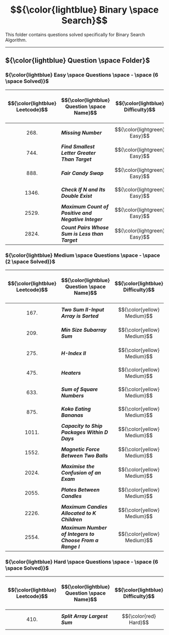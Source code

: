 # $${\color{lightblue} Binary \space Search}$$

This folder contains questions solved specifically for Binary Search Algorithm.

-----

## ${\color{lightblue} Question \space Folder}$

### ${\color{lightblue} Easy \space Questions \space - \space (6 \space Solved)}$

| $${\color{lightblue} Leetcode}$$ | $${\color{lightblue} Question \space Name}$$ | $${\color{lightblue} Difficulty}$$ | $${\color{lightblue} Links}$$ | $${\color{lightblue} Hints}$$ | $${\color{lightblue} Binary \space Search \space Concepts}$$ | $${\color{lightblue} Companies}$$ |
|-|-|-|-|-|-|-|
| $${268.}$$ | ***Missing Number*** | $${\color{lightgreen} Easy}$$ | [Problem268](https://leetcode.com/problems/missing-number/description/?source=submission-ac) | [Hints](https://leetcode.com/problems/missing-number/solutions/4563706/missing-number-simplified-java/) | ***Sort*** | ***Amazon, Microsoft, Google*** |
| $${744.}$$ | ***Find Smallest Letter Greater Than Target*** | $${\color{lightgreen} Easy}$$ | [Problem744](https://leetcode.com/problems/find-smallest-letter-greater-than-target/description/) | [Hints](https://leetcode.com/problems/find-smallest-letter-greater-than-target/solutions/4567898/find-smallest-letter-greater-than-target-simplified-java/) | ***String*** | ***Unknown*** |
| $${888.}$$ | ***Fair Candy Swap*** | $${\color{lightgreen} Easy}$$ | [Problem888](https://leetcode.com/problems/fair-candy-swap/description/) | [Hints](https://leetcode.com/problems/fair-candy-swap/solutions/4570969/fair-candy-swap-simplified-java/) | ***Sort, Two Pointers*** | ***Amazon, Uber*** |
| $${1346.}$$ | ***Check If N and Its Double Exist*** | $${\color{lightgreen} Easy}$$ | [Problem1346](https://leetcode.com/problems/check-if-n-and-its-double-exist/description/) | [Hints](https://leetcode.com/problems/check-if-n-and-its-double-exist/solutions/4568655/check-if-n-and-its-double-exist-simplified-java/) | ***Sort, Two Pointers*** | ***Google, Bloomberg*** |
| $${2529.}$$ | ***Maximum Count of Positive and Negative Integer*** | $${\color{lightgreen} Easy}$$ | [Problem2529](https://leetcode.com/problems/maximum-count-of-positive-integer-and-negative-integer/description/) | [Hints](https://leetcode.com/problems/maximum-count-of-positive-integer-and-negative-integer/solutions/4565498/maximum-count-of-positive-and-negative-integer-simplified-java/) | ***Range Detection*** | ***ShareChat*** |
| $${2824.}$$ | ***Count Pairs Whose Sum is Less than Target*** | $${\color{lightgreen} Easy}$$ | [Problem2824](https://leetcode.com/problems/count-pairs-whose-sum-is-less-than-target/description/) | [Hints](https://leetcode.com/problems/count-pairs-whose-sum-is-less-than-target/solutions/4564037/count-pairs-whose-sum-is-less-than-target-simplified-java/) | ***Sort, Range Detection*** | ***Facebook, Uber, Google*** |

### ${\color{lightblue} Medium \space Questions \space - \space (2 \space Solved)}$

| $${\color{lightblue} Leetcode}$$ | $${\color{lightblue} Question \space Name}$$ | $${\color{lightblue} Difficulty}$$ | $${\color{lightblue} Links}$$ | $${\color{lightblue} Hints}$$ | $${\color{lightblue} Binary \space Search \space Concepts}$$ | $${\color{lightblue} Companies}$$ |
|-|-|-|-|-|-|-|
| $${167.}$$ | ***Two Sum II-Input Array is Sorted*** | $${\color{yellow} Medium}$$ | [Problem167](https://leetcode.com/problems/two-sum-ii-input-array-is-sorted/description/) | [Hints](https://leetcode.com/problems/two-sum-ii-input-array-is-sorted/solutions/4576233/two-sum-ii-input-array-is-sorted-simplified-java/) | ***Two Pointers*** | ***Adobe, Yandex, Uber*** |
| $${209.}$$ | ***Min Size Subarray Sum*** | $${\color{yellow} Medium}$$ | [Problem209](https://leetcode.com/problems/minimum-size-subarray-sum/description/) | [Hints](https://leetcode.com/problems/minimum-size-subarray-sum/solutions/4579866/minimum-size-subarray-sum-simplified-java/) | ***k Optimisation, Queue, Sliding Window*** | ***Apple, Facebook, Google, Microsoft*** |
| $${275.}$$ | ***H-Index II*** | $${\color{yellow} Medium}$$ | [Problem275](https://leetcode.com/problems/h-index-ii/description/) | [Hints](https://leetcode.com/problems/h-index-ii/solutions/4580470/h-index-ii-simplified-java/) | ***Range Detection*** | ***Goldman Sachs, TCS*** |
| $${475.}$$ | ***Heaters*** | $${\color{yellow} Medium}$$ | [Problem475](https://leetcode.com/problems/heaters/description/) | [Hints](https://leetcode.com/problems/heaters/solutions/4576654/heaters-simplified-java/) | ***Sort, k Optimisation*** | ***Amazon, Apple, TCS*** |
| $${633.}$$ | ***Sum of Square Numbers*** | $${\color{yellow} Medium}$$ | [Problem633](https://leetcode.com/problems/sum-of-square-numbers/description/) | [Hints](https://leetcode.com/problems/sum-of-square-numbers/solutions/4582930/sum-of-square-numbers-simplified-java/) | ***Two Pointers*** | ***Amazon, Linkedin*** |
| $${875.}$$ | ***Koko Eating Bananas*** | $${\color{yellow} Medium}$$ | [Problem875](https://leetcode.com/problems/koko-eating-bananas/description/) | [Hints](https://leetcode.com/problems/koko-eating-bananas/solutions/4585505/koko-eating-bananas-simplified-java/) | ***k Optimisation*** | ***Amamzon, Apple, Google*** |
| $${1011.}$$ | ***Capacity to Ship Packages Within D Days*** | $${\color{yellow} Medium}$$ | [Problem1011](https://leetcode.com/problems/capacity-to-ship-packages-within-d-days/description/) | [Hints](https://leetcode.com/problems/capacity-to-ship-packages-within-d-days/solutions/4585698/capacity-to-ship-packages-within-d-days-simplified-java/) | ***k Optimisation*** | ***Amazon, Facebook, Flipkart*** |
| $${1552.}$$ | ***Magnetic Force Between Two Balls*** | $${\color{yellow} Medium}$$ | [Problem1552](https://leetcode.com/problems/magnetic-force-between-two-balls/description/) | [Hints](https://leetcode.com/problems/magnetic-force-between-two-balls/solutions/4592574/magnetic-force-between-two-balls-simplified-java/) | ***k Optimisation, Greedy*** | ***Amazon, Google*** |
| $${2024.}$$ | ***Maximise the Confusion of an Exam*** | $${\color{yellow} Medium}$$ | [Problem2024](https://leetcode.com/problems/maximize-the-confusion-of-an-exam/description/) | [Hints](https://leetcode.com/problems/maximize-the-confusion-of-an-exam/solutions/4593775/maximize-the-confusion-of-an-exam-simplified-java/) | ***Range Detection, Queue, Sliding Window*** | ***Facebook, Amazon*** |
| $${2055.}$$ | ***Plates Between Candles*** | $${\color{yellow} Medium}$$ | [Problem2055](https://leetcode.com/problems/plates-between-candles/description/) | [Hints](https://leetcode.com/problems/plates-between-candles/solutions/4596269/plates-between-candles-simplified-java/) | ***String, Range Detection*** | ***Amazon, Adobe*** |
| $${2226.}$$ | ***Maximum Candies Allocated to K Children*** | $${\color{yellow} Medium}$$ | [Problem2226](https://leetcode.com/problems/maximum-candies-allocated-to-k-children/description/) | [Hints](https://leetcode.com/problems/maximum-candies-allocated-to-k-children/solutions/4597476/maximum-candies-allocated-to-k-children-simplified-java/) | ***k Optimisation*** | ***Google*** |
| $${2554.}$$ | ***Maximum Number of Integers to Choose From a Range I*** | $${\color{yellow} Medium}$$ | [Problem2554](https://leetcode.com/problems/maximum-number-of-integers-to-choose-from-a-range-i/description/) | [Hints](https://leetcode.com/problems/maximum-number-of-integers-to-choose-from-a-range-i/solutions/4631344/maximum-number-of-integers-to-choose-from-range-i-simplified-java/) | ***Sort, Range Detection*** | ***Paypal*** |

### ${\color{lightblue} Hard \space Questions \space - \space (6 \space Solved)}$

| $${\color{lightblue} Leetcode}$$ | $${\color{lightblue} Question \space Name}$$ | $${\color{lightblue} Difficulty}$$ | $${\color{lightblue} Links}$$ | $${\color{lightblue} Hints}$$ | $${\color{lightblue} Binary \space Search \space Concepts}$$ | $${\color{lightblue} Companies}$$ |
|-|-|-|-|-|-|-|
| $${410.}$$ | ***Split Array Largest Sum*** | $${\color{red} Hard}$$ | [Problem410](https://leetcode.com/problems/split-array-largest-sum/description/) | [Hints](https://leetcode.com/problems/split-array-largest-sum/solutions/4643479/split-array-largest-sum-simplified-java/) | ***k Optimisation, Greedy, Prefix Sum*** | ***Amazon, Google*** |

